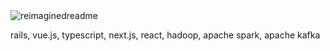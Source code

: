 <img src="https://github-readme-stats.vercel.app/api/top-langs/?username=3gS2595&layout=compact&hide_border=true&card_width=1080&hide_title=true&theme=transparent" alt="reimaginedreadme" />

rails, vue.js, typescript, next.js, react, hadoop, apache spark, apache kafka
